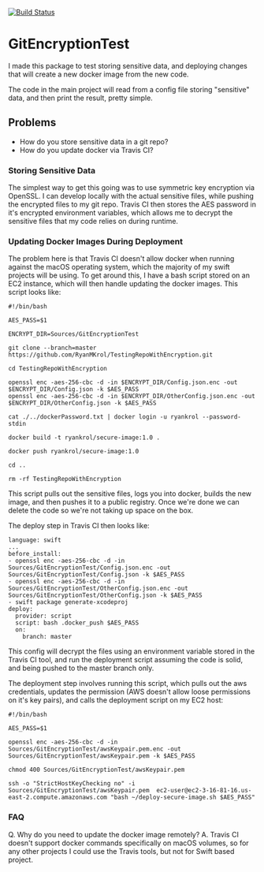 [![Build Status](https://travis-ci.org/RyanMKrol/TestingRepoWithEncryption.svg?branch=master)](https://travis-ci.org/RyanMKrol/TestingRepoWithEncryption)

# GitEncryptionTest

I made this package to test storing sensitive data, and deploying changes that will create a new docker image from the new code.

The code in the main project will read from a config file storing "sensitive" data, and then print the result, pretty simple.

## Problems
 - How do you store sensitive data in a git repo?
 - How do you update docker via Travis CI?

### Storing Sensitive Data
The simplest way to get this going was to use symmetric key encryption via OpenSSL. I can develop locally with the actual sensitive files, while pushing the encrypted files to my git repo. Travis CI then stores the AES password in it's encrypted environment variables, which allows me to decrypt the sensitive files that my code relies on during runtime.

### Updating Docker Images During Deployment
The problem here is that Travis CI doesn't allow docker when running against the macOS operating system, which the majority of my swift projects will be using. To get around this, I have a bash script stored on an EC2 instance, which will then handle updating the docker images. This script looks like:

    #!/bin/bash

    AES_PASS=$1

    ENCRYPT_DIR=Sources/GitEncryptionTest

    git clone --branch=master https://github.com/RyanMKrol/TestingRepoWithEncryption.git

    cd TestingRepoWithEncryption

    openssl enc -aes-256-cbc -d -in $ENCRYPT_DIR/Config.json.enc -out $ENCRYPT_DIR/Config.json -k $AES_PASS
    openssl enc -aes-256-cbc -d -in $ENCRYPT_DIR/OtherConfig.json.enc -out $ENCRYPT_DIR/OtherConfig.json -k $AES_PASS

    cat ./../dockerPassword.txt | docker login -u ryankrol --password-stdin

    docker build -t ryankrol/secure-image:1.0 .

    docker push ryankrol/secure-image:1.0

    cd ..

    rm -rf TestingRepoWithEncryption

This script pulls out the sensitive files, logs you into docker, builds the new image, and then pushes it to a public registry. Once we're done we can delete the code so we're not taking up space on the box.

The deploy step in Travis CI then looks like:

    language: swift
    ...
    before_install:
    - openssl enc -aes-256-cbc -d -in Sources/GitEncryptionTest/Config.json.enc -out Sources/GitEncryptionTest/Config.json -k $AES_PASS
    - openssl enc -aes-256-cbc -d -in Sources/GitEncryptionTest/OtherConfig.json.enc -out Sources/GitEncryptionTest/OtherConfig.json -k $AES_PASS
    - swift package generate-xcodeproj
    deploy:
      provider: script
      script: bash .docker_push $AES_PASS
      on:
        branch: master

This config will decrypt the files using an environment variable stored in the Travis CI tool, and run the deployment script assuming the code is solid, and being pushed to the master branch only.

The deployment step involves running this script, which pulls out the aws credentials, updates the permission (AWS doesn't allow loose permissions on it's key pairs), and calls the deployment script on my EC2 host:

    #!/bin/bash

    AES_PASS=$1

    openssl enc -aes-256-cbc -d -in Sources/GitEncryptionTest/awsKeypair.pem.enc -out Sources/GitEncryptionTest/awsKeypair.pem -k $AES_PASS

    chmod 400 Sources/GitEncryptionTest/awsKeypair.pem

    ssh -o "StrictHostKeyChecking no" -i Sources/GitEncryptionTest/awsKeypair.pem  ec2-user@ec2-3-16-81-16.us-east-2.compute.amazonaws.com "bash ~/deploy-secure-image.sh $AES_PASS"

### FAQ
Q. Why do you need to update the docker image remotely?
A. Travis CI doesn't support docker commands specifically on macOS volumes, so for any other projects I could use the Travis tools, but not for Swift based project.
